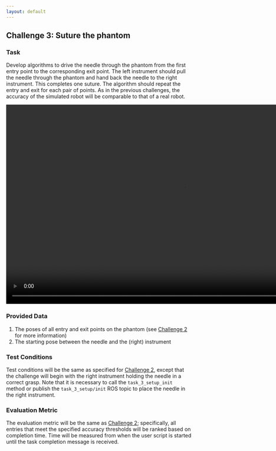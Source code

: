 ```yaml
---
layout: default
---
```


## Challenge 3: Suture the phantom

### Task

Develop algorithms to drive the needle through the phantom from the first entry point to
the corresponding exit point. The left instrument should pull the needle through the phantom and
hand back the needle to the right instrument. This completes one suture. The algorithm should repeat
the entry and exit for each pair of points.  As in the previous challenges, the accuracy of the
simulated robot will be comparable to that of a real robot.

<video width="960" height="540" autoplay muted loop>
  <source type="video/mp4" src="/surgical-robotics-challenge/task3_clip.mp4">
Your browser does not support the video tag.
</video>

### Provided Data

1. The poses of all entry and exit points on the phantom (see [Challenge 2](./challenge-2.md) for more information)
2. The starting pose between the needle and the (right) instrument

### Test Conditions

Test conditions will be the same as specified for [Challenge 2](./challenge-2.md), except that the
challenge will begin with the right instrument holding the needle in a correct grasp. Note that
it is necessary to call the `task_3_setup_init` method or publish the `task_3_setup/init` ROS topic
to place the needle in the right instrument.

### Evaluation Metric

The evaluation metric will be the same as [Challenge 2](./challenge-2.md); specifically, all
entries that meet the specified accuracy thresholds will be ranked based on completion time.
Time will be measured from when the user script is started until the task completion message is received.
